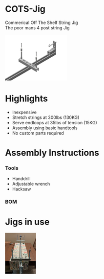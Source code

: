 # COTS-Jig
Commerical Off The Shelf String Jig\
The poor mans 4 post string Jig

<img src="IMG/COTS Jig CAD.png" alt="Rendered picture of posts and stretcher" width="40%">


# Highlights
 - Inexpensive
 - Stretch strings at 300lbs (130KG)
 - Serve endloops at 35lbs of tension (15KG)
 - Assembly using basic handtools
 - No custom parts required

# Assembly Instructions 

### Tools
 - Handdrill
 - Adjustable wrench
 - Hacksaw

### BOM



# Jigs in use 
<img src="IMG/Built String Jig.jpg" alt="Rendered picture of posts and stretcher" width="20%">
